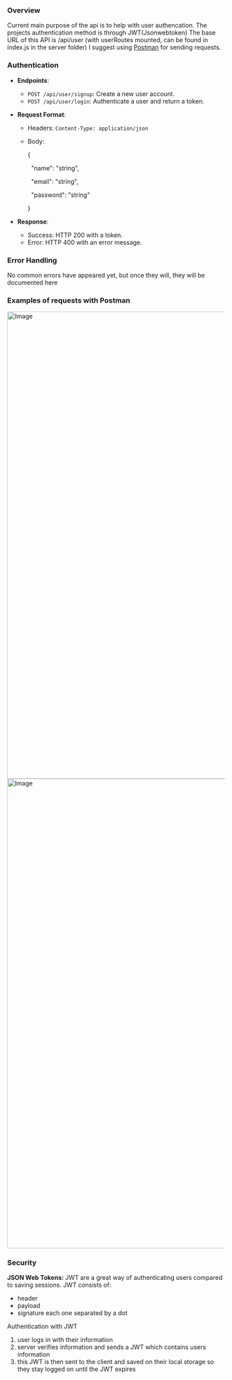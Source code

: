 ### Overview

Current main purpose of the api is to help with user authencation. The projects authentication method is through JWT(Jsonwebtoken)
The base URL of this API is /api/user (with userRoutes mounted, can be found in index.js in the server folder)
I suggest using [Postman](https://www.postman.com/) for sending requests.

### Authentication

- **Endpoints**:
    - `POST /api/user/signup`: Create a new user account.
    - `POST /api/user/login`: Authenticate a user and return a token.
- **Request Format**:
    - Headers: `Content-Type: application/json`
    - Body:
        
        {
        
          "name": "string",
        
          "email": "string",
        
          "password": "string"
        
        }
        
- **Response**:
    - Success: HTTP 200 with a token.
    - Error: HTTP 400 with an error message.


### Error Handling

No common errors have appeared yet, but once they will, they will be documented here

### Examples of requests with Postman

<img width="1082" alt="Image" src="https://github.com/user-attachments/assets/a6026a55-aa53-4ff7-9dc2-ae31b0438931" />
<img width="1088" alt="Image" src="https://github.com/user-attachments/assets/106c59e0-74c0-4c5c-a41f-9f6be790f6c0" />

### Security

**JSON Web Tokens:**
JWT are a great way of authenticating users compared to saving sessions.
JWT consists of:
- header
- payload
- signature
each one separated by a dot

Authentication with JWT
1. user logs in with their information
2. server verifies information and sends a JWT which contains users information
3. this JWT is then sent to the client and saved on their local storage so they stay logged on until the JWT expires


